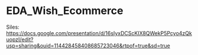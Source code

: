 # EDA_Wish_Ecommerce

Siles: https://docs.google.com/presentation/d/16sIyxDCScKIX8QWekP5Pcyo4zQkuopzI/edit?usp=sharing&ouid=114428458408685723046&rtpof=true&sd=true
